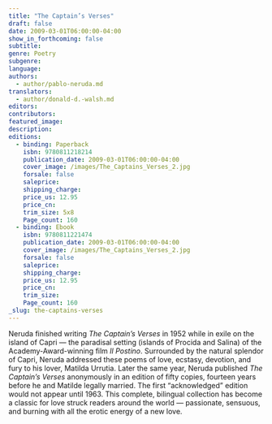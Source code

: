 ```yaml
---
title: "The Captain’s Verses"
draft: false
date: 2009-03-01T06:00:00-04:00
show_in_forthcoming: false
subtitle:
genre: Poetry
subgenre:
language:
authors:
  - author/pablo-neruda.md
translators:
  - author/donald-d.-walsh.md
editors:
contributors:
featured_image:
description:
editions:
  - binding: Paperback
    isbn: 9780811218214
    publication_date: 2009-03-01T06:00:00-04:00
    cover_image: /images/The_Captains_Verses_2.jpg
    forsale: false
    saleprice:
    shipping_charge:
    price_us: 12.95
    price_cn:
    trim_size: 5x8
    Page_count: 160
  - binding: Ebook
    isbn: 9780811221474
    publication_date: 2009-03-01T06:00:00-04:00
    cover_image: /images/The_Captains_Verses_2.jpg
    forsale: false
    saleprice:
    shipping_charge:
    price_us: 12.95
    price_cn:
    trim_size:
    Page_count: 160
_slug: the-captains-verses
---
```


Neruda finished writing _The Captain’s Verses_ in 1952 while in exile on the island of Capri — the paradisal setting (islands of Procida and Salina) of the Academy-Award-winning film _Il Postino_. Surrounded by the natural splendor of Capri, Neruda addressed these poems of love, ecstasy, devotion, and fury to his lover, Matilda Urrutia. Later the same year, Neruda published _The Captain’s Verses_ anonymously in an edition of fifty copies, fourteen years before he and Matilde legally married. The first “acknowledged” edition would not appear until 1963. This complete, bilingual collection has become a classic for love struck readers around the world — passionate, sensuous, and burning with all the erotic energy of a new love.

